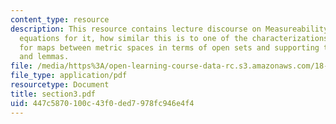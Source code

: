 ```yaml
---
content_type: resource
description: This resource contains lecture discourse on Measureability of Functions,
  equations for it, how similar this is to one of the characterizations of continuity
  for maps between metric spaces in terms of open sets and supporting theorems, prpopositions
  and lemmas.
file: /media/https%3A/open-learning-course-data-rc.s3.amazonaws.com/18-155-differential-analysis-fall-2004/447c5870100c43f0ded7978fc946e4f4_section3.pdf
file_type: application/pdf
resourcetype: Document
title: section3.pdf
uid: 447c5870-100c-43f0-ded7-978fc946e4f4
---
```

